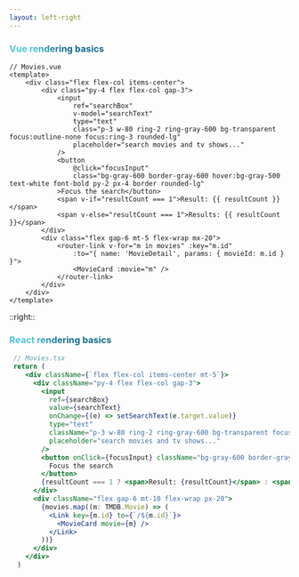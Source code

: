 ```yaml
---
layout: left-right
---
```


### Vue rendering basics

```vue {7}
// Movies.vue
<template>
    <div class="flex flex-col items-center">
        <div class="py-4 flex flex-col gap-3">
            <input
                ref="searchBox"
                v-model="searchText"
                type="text"
                class="p-3 w-80 ring-2 ring-gray-600 bg-transparent focus:outline-none focus:ring-3 rounded-lg"
                placeholder="search movies and tv shows..."
            />
            <button
                @click="focusInput"
                class="bg-gray-600 border-gray-600 hover:bg-gray-500 text-white font-bold py-2 px-4 border rounded-lg"
            >Focus the search</button>
            <span v-if="resultCount === 1">Result: {{ resultCount }}</span>
            <span v-else="resultCount === 1">Results: {{ resultCount }}</span>
        </div>
        <div class="flex gap-6 mt-5 flex-wrap mx-20">
            <router-link v-for="m in movies" :key="m.id"
                :to="{ name: 'MovieDetail', params: { movieId: m.id } }">
                <MovieCard :movie="m" />
            </router-link>
        </div>
    </div>
</template>
```

::right::

### React rendering basics

```jsx {7,8}
 // Movies.tsx
 return (
    <div className={`flex flex-col items-center mt-5`}>
      <div className="py-4 flex flex-col gap-3">
        <input
          ref={searchBox}
          value={searchText}
          onChange={(e) => setSearchText(e.target.value)}
          type="text"
          className="p-3 w-80 ring-2 ring-gray-600 bg-transparent focus:outline-none focus:ring-3 rounded-lg"
          placeholder="search movies and tv shows..."
        />
        <button onClick={focusInput} className="bg-gray-600 border-gray-600 hover:bg-gray-500 text-white font-bold py-2 px-4 border rounded-lg">
          Focus the search
        </button>
        {resultCount === 1 ? <span>Result: {resultCount}</span> : <span>Results: {resultCount}</span>}
      </div>
      <div className="flex gap-6 mt-10 flex-wrap px-20">
        {movies.map((m: TMDB.Movie) => (
          <Link key={m.id} to={`/${m.id}`}>
            <MovieCard movie={m} />
          </Link>
        ))}
      </div>
    </div>
  )
```

<style>
h3 {
  background-color: #2B90B6;
  background-image: linear-gradient(45deg, #4EC5D4 10%, #146b8c 20%);
  background-size: 100%;
  -webkit-background-clip: text;
  -moz-background-clip: text;
  -webkit-text-fill-color: transparent; 
  -moz-text-fill-color: transparent;
}
</style>
